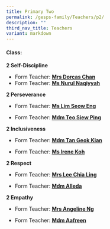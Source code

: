 ```yaml
---
title: Primary Two
permalink: /gesps-family/Teachers/p2/
description: ""
third_nav_title: Teachers
variant: markdown
---
```

#### Class:

**2 Self-Discipline**

*   Form Teacher: **[Mrs Dorcas Chan](mailto:koh_kah_fong_dorcas@schools.gov.sg)**
*   Form Teacher: **[Ms Nurul Naqiyyah](mailto:nurul_naqiyyah_mohd_kamal@schools.gov.sg)**
  
**2 Perseverance**

*   Form Teacher: **[Ms Lim Seow Eng](mailto:lim_seow_eng@schools.gov.sg)**

*   Form Teacher: **[Mdm Teo Siew Ping](mailto:teo_siew_ping_paulyne@schools.gov.sg)**

**2 Inclusiveness**

*   Form Teacher: **[Mdm Tan Geok Kian](mailto:tan_geok_kian@schools.gov.sg)**

*   Form Teacher: **[Ms Irene Koh](mailto:irene_koh@schools.gov.sg)**

**2 Respect**  

*   Form Teacher: **[Mrs Lee Chia Ling](mailto:sum_chia_ling@schools.gov.sg)**

*   Form Teacher: **[Mdm Alleda](mailto:alleda_baba@schools.gov.sg)**  

**2 Empathy**

*   Form Teacher: **[Mrs Angeline Ng](mailto:angeline_ong_ling_ling@schools.gov.sg)**

*   Form Teacher: **[Mdm Aafreen](mailto:a_aafreen_fathima@schools.gov.sg)**